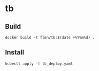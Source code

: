 # tb

## Build

```shell
docker build -t flmn/tb:$(date +%Y%m%d) .
```

## Install

```shell
kubectl apply -f tb_deploy.yaml
```
